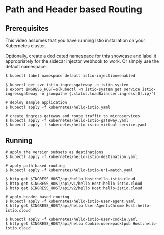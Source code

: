 # Path and Header based Routing

## Prerequisites

This video assumes that you have running Istio installation on your Kubernetes cluster.

Optionally, create a dedicated namespace for this showcase and label it appropriately for the sidecar injector webhook to work. Or simply use the default namespace.

```
$ kubectl label namespace default istio-injection=enabled

$ kubectl get svc istio-ingressgateway -n istio-system
$ export INGRESS_HOST=$(kubectl -n istio-system get service istio-ingressgateway -o jsonpath='{.status.loadBalancer.ingress[0].ip}')

# deploy sample application
$ kubectl apply -f kubernetes/hello-istio.yaml

# create ingress gateway and route traffic to microservices
$ kubectl apply -f kubernetes/hello-istio-gateway.yaml
$ kubectl apply -f kubernetes/hello-istio-virtual-service.yaml
```

## Running

```
# apply the version subsets as destinations
$ kubectl apply -f kubernetes/hello-istio-destination.yaml

# apply path based routing
$ kubectl apply -f kubernetes/hello-istio-uri-match.yaml

$ http get $INGRESS_HOST/api/hello Host:hello-istio.cloud
$ http get $INGRESS_HOST/api/v1/hello Host:hello-istio.cloud
$ http get $INGRESS_HOST/api/v2/hello Host:hello-istio.cloud

# apply header based routing
$ kubectl apply -f kubernetes/hello-istio-user-agent.yaml
$ http get $INGRESS_HOST/api/hello User-Agent:Chrome Host:hello-istio.cloud

$ kubectl apply -f kubernetes/hello-istio-user-cookie.yaml
$ http get $INGRESS_HOST/api/hello Cookie:user=packtpub Host:hello-istio.cloud
```
